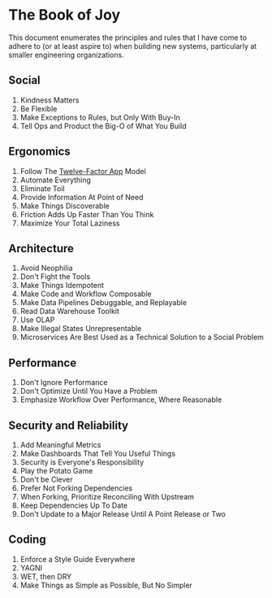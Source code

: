 # The Book of Joy

This document enumerates the principles and rules that I have come to adhere to (or at least aspire to) when building new systems, particularly at smaller engineering organizations.

## Social

1. Kindness Matters
1. Be Flexible
1. Make Exceptions to Rules, but Only With Buy-In
1. Tell Ops and Product the Big-O of What You Build

## Ergonomics

1. Follow The [Twelve-Factor App](https://12factor.net) Model
1. Automate Everything
1. Eliminate Toil
1. Provide Information At Point of Need
1. Make Things Discoverable
1. Friction Adds Up Faster Than You Think
1. Maximize Your Total Laziness

## Architecture

1. Avoid Neophilia
1. Don't Fight the Tools
1. Make Things Idempotent
1. Make Code and Workflow Composable
1. Make Data Pipelines Debuggable, and Replayable
1. Read Data Warehouse Toolkit
1. Use OLAP
1. Make Illegal States Unrepresentable
1. Microservices Are Best Used as a Technical Solution to a Social Problem

## Performance

1. Don't Ignore Performance
1. Don't Optimize Until You Have a Problem
1. Emphasize Workflow Over Performance, Where Reasonable

## Security and Reliability

1. Add Meaningful Metrics
1. Make Dashboards That Tell You Useful Things
1. Security is Everyone's Responsibility
1. Play the Potato Game
1. Don't be Clever
1. Prefer Not Forking Dependencies
1. When Forking, Prioritize Reconciling With Upstream
1. Keep Dependencies Up To Date
1. Don't Update to a Major Release Until A Point Release or Two

## Coding

1. Enforce a Style Guide Everywhere
1. YAGNI
1. WET, then DRY
1. Make Things as Simple as Possible, But No Simpler
